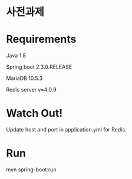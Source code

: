 # 사전과제



# Requirements
Java 1.8

Spring boot 2.3.0.RELEASE

MariaDB 10.5.3

Redis server v=4.0.9

# Watch Out!
Update host and port in application.yml for Redis.

# Run
mvn spring-boot:run
